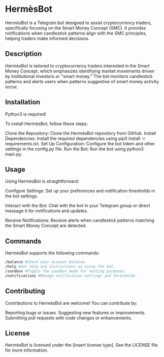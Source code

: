 # HermèsBot

HermèsBot is a Telegram bot designed to assist cryptocurrency traders, specifically focusing on the Smart Money Concept (SMC). It provides notifications when candlestick patterns align with the SMC principles, helping traders make informed decisions.

## Description

HermèsBot is tailored to cryptocurrency traders interested in the Smart Money Concept, which emphasizes identifying market movements driven by institutional investors or "smart money." The bot monitors candlestick patterns and alerts users when patterns suggestive of smart money activity occur.

## Installation

Python3 is required!

To install HermèsBot, follow these steps:

Clone the Repository: Clone the HermèsBot repository from GitHub.
Install Dependencies: Install the required dependencies using pip3 install -r requirements.txt.
Set Up Configuration: Configure the bot token and other settings in the config.py file.
Run the Bot: Run the bot using python3 main.py.

## Usage

Using HermèsBot is straightforward:

Configure Settings: Set up your preferences and notification thresholds in the bot settings.

Interact with the Bot: Chat with the bot in your Telegram group or direct message it for notifications and updates.

Receive Notifications: Receive alerts when candlestick patterns matching the Smart Money Concept are detected.

## Commands

HermèsBot supports the following commands:

```bash
/balance #Check your account balance.
/help #Get help and instructions on using the bot.
/sandbox #Toggle the sandbox mode for testing purposes.
/notifications #Manage notification settings and thresholds.
```

## Contributing

Contributions to HermèsBot are welcome! You can contribute by:

Reporting bugs or issues.
Suggesting new features or improvements.
Submitting pull requests with code changes or enhancements.

## License

HermèsBot is licensed under the [insert license type]. See the LICENSE file for more information.
